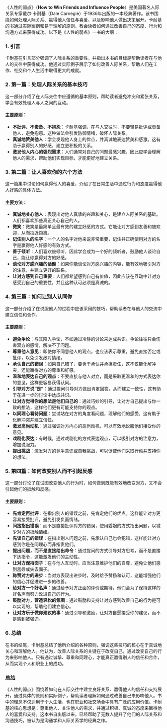 《人性的弱点》（**How to Win Friends and Influence People**）是美国著名人际关系专家戴尔·卡耐基（Dale Carnegie）于1936年出版的一本经典著作。该书围绕如何处理人际关系、赢得他人信任与喜爱、以及影响他人做出决策展开。卡耐基的书通过实际案例和易于理解的原则，教会读者如何通过改善自己的态度、行为和沟通方式来获得成功。以下是《人性的弱点》一书的大纲：

### 1. **引言**
卡耐基在引言部分强调了人际关系的重要性，并指出本书的目标是帮助读者在与他人的交往中获得成功。他通过实际例子展示了如何改善人际关系，帮助人们在工作、社交和个人生活中取得更大的成就。

### 2. **第一篇：处理人际关系的基本技巧**
这一部分介绍了在人际交往中应遵循的基本原则，帮助读者避免冲突和紧张关系，学会有效处理人与人之间的互动。

#### 主要原则：
- **不批评、不责备、不抱怨**：卡耐基强调，在与人交往时，不要轻易批评或责备他人，避免抱怨。这种做法会引发防御情绪，破坏人际关系。
- **真诚地赞美他人**：学会发现他人身上的优点，并真诚地表达赞美和感激。这有助于赢得别人的好感，建立更积极的关系。
- **激发他人内心的强烈需求**：人们通常对自己的问题最感兴趣，因此应学会理解他人的需求，帮助他们实现目标，才能更好地建立关系。

### 3. **第二篇：让人喜欢你的六个方法**
这一篇集中讨论如何赢得他人的喜爱，介绍了在日常生活中通过行为和态度赢得他人好感的具体方法。

#### 主要方法：
- **真诚地关心他人**：表现出对他人真挚的兴趣和关心，是建立人际关系的基础。人们都喜欢那些真正关心自己的人。
- **微笑**：微笑是最简单且最有效的建立好感的方式。它能让对方感到友善和被欢迎，从而拉近距离。
- **记住别人的名字**：一个人的名字对他来说非常重要，记住并正确使用对方的名字是赢得他人好感的有效方式。
- **善于倾听**：人们喜欢被倾听，因此学会成为一个好的倾听者，鼓励他人谈论自己，能让你赢得对方的好感。
- **谈论对方感兴趣的话题**：如果你能谈论对方感兴趣的内容，能有效地吸引对方的注意，并建立更好的联系。
- **让对方感到自己重要**：人们都希望感到自己有价值，因此应该在互动中让对方感受到自己的重要性，并且这种认可必须是真诚的。

### 4. **第三篇：如何让别人认同你**
这一部分介绍了在说服他人的过程中应该采用的技巧，帮助读者在与他人的交流中建立信任和合作。

#### 主要原则：
- **避免争论**：与其陷入争论，不如通过冷静的讨论来达成共识。争论往往只会伤害双方的感情，解决不了问题。
- **尊重他人意见**：即使你不同意他人的观点，也应该表示尊重，避免直接否定或批评，以免引发敌对情绪。
- **承认自己的错误**：如果自己错了，要勇于承认并承担责任，这不仅能化解冲突，还能赢得对方的尊重和好感。
- **温和地表达自己的观点**：不要直接与他人对立，而是采取更温和的方式表达你的意见，这样更容易获得认同。
- **引导对方说“是”**：通过提问引导对方做出肯定回答，从而建立一致性，这有助于在进一步的讨论中达成共识。
- **让对方觉得你的想法是他们自己的**：通过巧妙的引导，让对方自己提出与你一致的想法，这样他们更有可能支持你的观点。
- **以同理心看待问题**：尝试站在对方的角度看问题，理解他们的感受，这有助于化解冲突并建立信任。
- **激发高尚动机**：通过强调对方内心的高尚动机，可以有效地说服他们接受你的意见。
- **戏剧化表达**：有时候，通过戏剧化的方式表达观点，可以吸引对方的注意力，增加说服力。
- **提出挑战**：激发对方的竞争意识或自我挑战，可以促使他们采取行动并支持你的想法。

### 5. **第四篇：如何改变别人而不引起反感**
这一部分讨论了在试图改变他人的行为时，如何做到既能有效地改变对方，又不会引起他们的抵触和反感。

#### 主要原则：
- **先肯定再批评**：在指出别人的错误之前，先肯定他们的优点。这样能让对方更容易接受批评，避免引发负面情绪。
- **间接指出错误**：而不是直接批评对方的错误，使用委婉的方式指出问题，以减少对方的抵触情绪。
- **先谈自己的错误**：在指出别人问题之前，先承认自己也会犯错，这样能让对方感到你是在同理心而非指责他们。
- **提出问题，而不是直接给出命令**：通过提问的方式引导对方思考，而不是直接下达指令，这能激发他们的主动性。
- **让对方保持面子**：在与他人互动时，应当注意维护他们的自尊，避免让他们感到羞辱或失去面子。
- **称赞对方的进步**：当对方表现出进步时，及时给予赞扬和认可，这能增强他们的信心并促进进一步的改善。
- **给对方一个好名声**：通过给予对方正面的评价或期待，他们会为了保持这样的好名声而努力改进自己的行为。
- **鼓励对方，营造轻松的氛围**：通过鼓励和支持让对方感到改善自己的行为是可以实现的，帮助他们建立信心。
- **让对方乐于做你建议的事**：通过引导和激励，让对方自愿接受你的建议，而不是感到被强迫。

### 6. **总结**
在书的结尾，卡耐基总结了他所介绍的各种原则，强调这些技巧的核心在于真诚地关心和理解他人。他认为，改善人际关系的关键在于改变自己，通过改变自己的行为来影响他人。只有通过诚挚、尊重和同理心，才能真正赢得别人的信任和合作，从而实现个人和职业上的成功。

### 总结
《人性的弱点》围绕着如何在人际交往中建立良好关系、赢得他人的信任和支持展开，通过具体的原则和实际例子，帮助读者理解如何通过改善自己来影响他人。书中的理念不仅适用于个人生活，也在职业和社交场合中具有广泛的应用价值。卡耐基的核心思想是：尊重他人、关注他人的需求，并通过积极、真诚的态度来赢得他人的喜爱和支持。这本书自出版以来，已经帮助了无数人提升了他们的人际关系和沟通技巧，被认为是沟通学和人际关系学的经典之作。